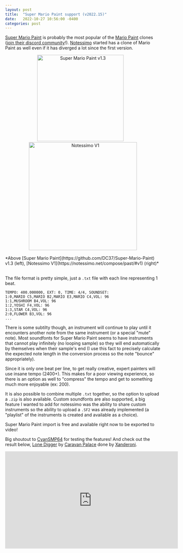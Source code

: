 ```yaml
---
layout: post
title:  "Super Mario Paint support (v2022.15)"
date:   2022-10-27 10:56:00 -0400
categories: post
---
```


[Super Mario Paint](https://github.com/DC37/Super-Mario-Paint) is probably the most popular of the [Mario Paint](https://en.wikipedia.org/wiki/Mario_Paint) clones ([join their discord community](https://discord.com/invite/MfQK5TF)!). [Notessimo](https://notessimo.net) started has a clone of Mario Paint as well even if it has diverged a lot since the first version.

<center class="images">
<a href="https://cdn.notessimo.com/web/static/compose/SMP1.3.png" target="_blank"><img src="https://cdn.notessimo.com/web/static/compose/SMP1.3.png" alt="Super Mario Paint v1.3" width="280"/></a>&nbsp;&nbsp;&nbsp;&nbsp;
<a href="https://cdn.notessimo.com/web/static/compose/V1-1.jpg" target="_blank"><img src="https://cdn.notessimo.com/web/static/compose/V1-1.jpg" alt="Notessimo V1" width="350"/></a><br/><br/>
</center>
*Above [Super Mario Paint](https://github.com/DC37/Super-Mario-Paint) v1.3 (left), [Notessimo V1](https://notessimo.net/compose/past/#v1) (right)*
<br/><br/>

The file format is pretty simple, just a `.txt` file with each line representing 1 beat.
```
TEMPO: 400.000000, EXT: 0, TIME: 4/4, SOUNDSET: 
1:0,MARIO C5,MARIO B2,MARIO E3,MARIO C4,VOL: 96
1:1,MUSHROOM B4,VOL: 96
1:2,YOSHI F4,VOL: 96
1:3,STAR C4,VOL: 96
2:0,FLOWER B3,VOL: 96
...
```

There is some subtilty though, an instrument will continue to play until it encounters another note from the same instrument (or a special "mute" note). Most soundfonts for Super Mario Paint seems to have instruments that cannot play infinitely (no looping sample) so they will end automatically by themselves when their sample's end (I use this fact to precisely calculate the expected note length in the conversion process so the note "bounce" appropriately).

Since it is only one beat per line, to get really creative, expert painters will use insane tempo (2400+). This makes for a poor viewing experience, so there is an option as well to "compress" the tempo and get to something much more enjoyable (ex: 200).

It is also possible to combine multiple `.txt` together, so the option to upload a `.zip` is also available. Custom soundfonts are also supported, a big feature I wanted to add for notessimo was the ability to share custom instruments so the ability to upload a `.SF2` was already implemented (a "playlist" of the instruments is created and available as a choice). 

Super Mario Paint import is free and available right now to be exported to video!

Big shoutout to [CyanSMP64](https://notessimo.net/u/Wikkid_Vommit) for testing the features! And check out the result below, [Lone Digger](https://notessimo.net/s/BMXpLJIH1F) by [Caravan Palace](https://en.wikipedia.org/wiki/Caravan_Palace) done by [Xanderoni](https://notessimo.net/u/Xanderoni).

<center class="video-wrapper"><iframe width="560" height="315" src="https://www.youtube.com/embed/Thy8Epx646U" title="YouTube video player" frameborder="0" allow="accelerometer; autoplay; clipboard-write; encrypted-media; gyroscope; picture-in-picture" allowfullscreen></iframe></center>

<div id='discourse-comments'></div>

<script type="text/javascript">
  DiscourseEmbed = { discourseUrl: 'https://community.notessimo.net/',
                     discourseEmbedUrl: 'https://jd.boiv.in/post/2022/10/27/mario-paint.html' };

  (function() {
    var d = document.createElement('script'); d.type = 'text/javascript'; d.async = true;
    d.src = DiscourseEmbed.discourseUrl + 'javascripts/embed.js';
    (document.getElementsByTagName('head')[0] || document.getElementsByTagName('body')[0]).appendChild(d);
  })();
</script>